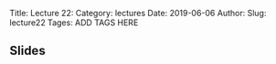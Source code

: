 Title: Lecture 22:
Category: lectures
Date: 2019-06-06
Author: 
Slug: lecture22
Tages: ADD TAGS HERE


## Slides